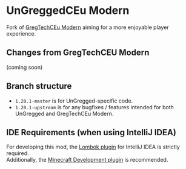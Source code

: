 # UnGreggedCEu Modern

Fork of [GregTechCEu Modern](https://github.com/GregTechCEu/GregTech-Modern) aiming for a more enjoyable player experience.

## Changes from GregTechCEU Modern

(coming soon)

## Branch structure

- `1.20.1-master` is for UnGregged-specific code.
- `1.20.1-upstream` is for any bugfixes / features intended for both UnGregged and GregTechCEu Modern.

## IDE Requirements (when using IntelliJ IDEA)

For developing this mod, the [Lombok plugin](https://plugins.jetbrains.com/plugin/6317-lombok) for IntelliJ IDEA is strictly required.  
Additionally, the [Minecraft Development plugin](https://plugins.jetbrains.com/plugin/8327-minecraft-development) is recommended.